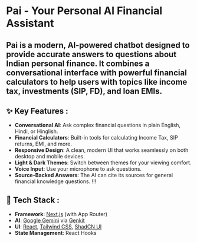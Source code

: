 # Pai - Your Personal AI Financial Assistant

Pai is a modern, AI-powered chatbot designed to provide accurate answers to questions about Indian personal finance. It combines a conversational interface with powerful financial calculators to help users with topics like income tax, investments (SIP, FD), and loan EMIs.
---

## ✨ Key Features :

- **Conversational AI**: Ask complex financial questions in plain English, Hindi, or Hinglish.
- **Financial Calculators**: Built-in tools for calculating Income Tax, SIP returns, EMI, and more.
- **Responsive Design**: A clean, modern UI that works seamlessly on both desktop and mobile devices.
- **Light & Dark Themes**: Switch between themes for your viewing comfort.
- **Voice Input**: Use your microphone to ask questions.
- **Source-Backed Answers**: The AI can cite its sources for general financial knowledge questions. !!!

## 🚀 Tech Stack :

- **Framework**: [Next.js](https://nextjs.org/) (with App Router)
- **AI**: [Google Gemini](https://ai.google/discover/gemini/) via [Genkit](https://firebase.google.com/docs/genkit)
- **UI**: [React](https://react.dev/), [Tailwind CSS](https://tailwindcss.com/), [ShadCN UI](https://ui.shadcn.com/)
- **State Management**: React Hooks
